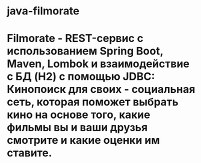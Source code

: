 # java-filmorate
# Filmorate - REST-сервис с использованием Spring Boot, Maven, Lombok и взаимодействие с БД (H2) с помощью JDBC: Кинопоиск для своих - социальная сеть, которая поможет выбрать кино на основе того, какие фильмы вы и ваши друзья смотрите и какие оценки им ставите.
